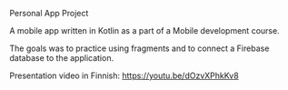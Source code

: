 Personal App Project

A mobile app written in Kotlin as a part of a Mobile development course.

The goals was to practice using fragments and to connect a Firebase database to the application.

Presentation video in Finnish:
https://youtu.be/dOzvXPhkKv8
